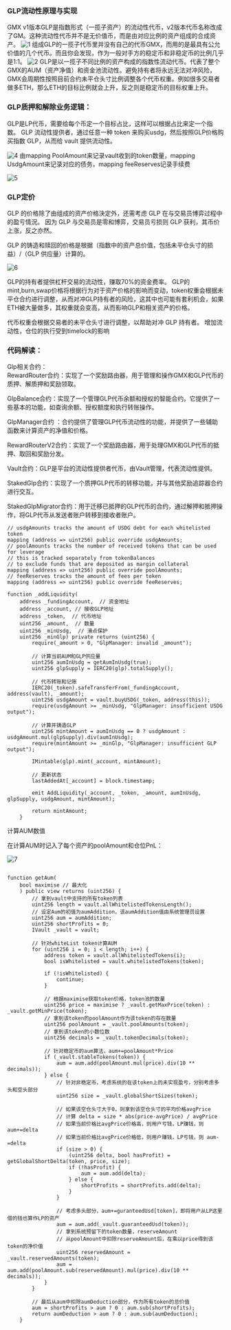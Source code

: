 ### GLP流动性原理与实现
GMX v1版本GLP是指数形式（一揽子资产）的流动性代币，v2版本代币名称改成了GM。这种流动性代币并不是无价值币，而是由对应比例的资产组成的合成资产。
![1](pictures/1.png)
组成GLP的一揽子代币里并没有自己的代币GMX，而用的是最具有公允价值的几个代币。而且你会发现，作为一般对手方的稳定币和非稳定币的比例几乎是1:1。
![2](pictures/2.png)
GLP是以一揽子不同比例的资产构成的指数性流动代币。代表了整个GMX的AUM（资产净值）和资金池流动性。避免持有者将永远无法对冲风险，GMX会周期性按照目前合约未平仓头寸比例调整各个代币权重。例如很多交易者做多ETH，那么ETH的目标比例就会上升，反之则是稳定币的目标权重上升。


### GLP质押和解除业务逻辑：

GLP是LP代币，需要给每个币定一个目标占比，这样可以根据占比来定一个指数。
GLP 流动性提供者，通过任意一种 token 来购买usdg，然后按照GLP价格购买指数 GLP，从而给 vault 提供流动性。

![4](pictures/4.png)
由mapping PoolAmount来记录vault收到的token数量，mapping UsdgAmount来记录对应的债务，mapping feeReserves记录手续费

![5](pictures/5.png)

### GLP定价
GLP 的价格除了由组成的资产价格決定外，还需考虑 GLP 在与交易员博弈过程中的盈亏情況。
因为 GLP 与交易员是零和博弈，交易员亏损则 GLP 获利，其币价上涨，反之亦然。 

GLP 的铸造和赎回的价格是根据（指数中的资产总价值，包括未平仓头寸的损益）/（GLP 供应量）计算的。

![6](pictures/6.png)

GLP的持有者提供杠杆交易的流动性，赚取70%的资金费率。
GLP的mint,burn,swap价格将根据行为对于资产价格的影响而变动，token权重会根据未平仓合约进行调整，从而对冲GLP持有者的风险，这其中也可能有套利机会，如果ETH被大量做多，其权重就会变高，从而影响GLP和相关资产的价格。

代币权重会根据交易者的未平仓头寸进行调整，以帮助对冲 GLP 持有者。
增加流动性，仓位的执行受到timelock的影响


### 代码解读：

Glp相关合约：	
RewardRouter合约：实现了一个奖励路由器，用于管理和操作GMX和GLP代币的质押、解质押和奖励领取。

GlpBalance合约：实现了一个管理GLP代币余额和授权的智能合约。它提供了一些基本的功能，如查询余额、授权额度和执行转账操作。

GlpManager合约	：合约提供了管理GLP代币流动性的功能，并提供了一些辅助函数来计算资产的净值和价格。

RewardRouterV2合约：实现了一个奖励路由器，用于处理GMX和GLP代币的抵押、取回和奖励分发。

Vault合约：GLP是平台的流动性提供者代币，由Vault管理，代表流动性提供。

StakedGlp合约：实现了一个质押GLP代币的转移功能，并与其他奖励追踪器合约进行交互。

StakedGlpMigrator合约：用于迁移已抵押的GLP代币的合约，通过解押和抵押操作，将GLP代币从发送者账户转移到接收者账户。



``` Solidity
// usdgAmounts tracks the amount of USDG debt for each whitelisted token
mapping (address => uint256) public override usdgAmounts;
// poolAmounts tracks the number of received tokens that can be used for leverage
// this is tracked separately from tokenBalances 
// to exclude funds that are deposited as margin collateral
mapping (address => uint256) public override poolAmounts;
// feeReserves tracks the amount of fees per token
mapping (address => uint256) public override feeReserves;

function _addLiquidity(
    address _fundingAccount,  // 资金地址
    address _account, // 接收GLP地址
    address _token,  // 代币地址
    uint256 _amount,  // 数量
    uint256 _minUsdg,  // 滑点保护
    uint256 _minGlp) private returns (uint256) {
        require(_amount > 0, "GlpManager: invalid _amount");

        // 计算当前AUM和GLP供应量
        uint256 aumInUsdg = getAumInUsdg(true);
        uint256 glpSupply = IERC20(glp).totalSupply();

        // 代币转账和记账
        IERC20(_token).safeTransferFrom(_fundingAccount, address(vault), _amount);
        uint256 usdgAmount = vault.buyUSDG(_token, address(this));
        require(usdgAmount >= _minUsdg, "GlpManager: insufficient USDG output");

        // 计算并铸造GLP
        uint256 mintAmount = aumInUsdg == 0 ? usdgAmount : usdgAmount.mul(glpSupply).div(aumInUsdg);
        require(mintAmount >= _minGlp, "GlpManager: insufficient GLP output");

        IMintable(glp).mint(_account, mintAmount);

        // 更新状态
        lastAddedAt[_account] = block.timestamp;

        emit AddLiquidity(_account, _token, _amount, aumInUsdg, glpSupply, usdgAmount, mintAmount);

        return mintAmount;
    } 
```

计算AUM数值

在计算AUM时记入了每个资产的poolAmount和仓位PnL：

![7](pictures/7.png)


``` Solidity

function getAum(
    bool maximise // 最大化
    ) public view returns (uint256) {
        // 拿到vault中支持的所有token列表
        uint256 length = vault.allWhitelistedTokensLength();
        // 设定Aum的初值为aumAddition，该aumAddition值由系统管理员设置
        uint256 aum = aumAddition;
        uint256 shortProfits = 0;
        IVault _vault = vault;

        // 针对whiteList token计算AUM
        for (uint256 i = 0; i < length; i++) {
            address token = vault.allWhitelistedTokens(i);
            bool isWhitelisted = vault.whitelistedTokens(token);

            if (!isWhitelisted) {
                continue;
            }

            // 根据maximise获取token价格，token池的数量
            uint256 price = maximise ? _vault.getMaxPrice(token) : _vault.getMinPrice(token);
            // 拿到该token的poolAmount作为该token的存在数量
            uint256 poolAmount = _vault.poolAmounts(token);
            // 拿到该token的小数位数
            uint256 decimals = _vault.tokenDecimals(token);

            // 针对稳定币的aum算法，aum+=poolAmount*Price
            if (_vault.stableTokens(token)) {
                aum = aum.add(poolAmount.mul(price).div(10 ** decimals));
            } else {
                // 针对非稳定币，考虑系统的在该token上的未实现盈亏，分别考虑多头和空头部分
                uint256 size = _vault.globalShortSizes(token);

                // 如果该空仓头寸大于0，则拿到该空仓头寸的平均价格avgPrice
                // 计算 delta = size * abs(price-avgPrice) / avgPrice
                // 如果当前价格比avgPrice价格高，则用户亏钱，LP赚钱，则 aum+=delta
                // 如果当前价格比avgPrice价格低，则用户赚钱，LP亏钱，则 aum-=delta
                if (size > 0) {
                    (uint256 delta, bool hasProfit) = getGlobalShortDelta(token, price, size);
                    if (!hasProfit) {
                        aum = aum.add(delta);
                    } else {
                        shortProfits = shortProfits.add(delta);
                    }
                }
                
                // 考虑多头部分，aum+=guranteedUsd[token]，即将用户从LP这里借的钱也算作LP的资产
                aum = aum.add(_vault.guaranteedUsd(token));
                // 拿到系统预留下的token数量，reserveAmount
                // 从poolAmount中扣除reserveAmount后，在乘以price得到该token的净价值
                uint256 reservedAmount = _vault.reservedAmounts(token);
                aum = aum.add(poolAmount.sub(reservedAmount).mul(price).div(10 ** decimals));
            }
        }

        // 最后从aum中扣除aumDeduction部分，作为所有token的总价值
        aum = shortProfits > aum ? 0 : aum.sub(shortProfits);
        return aumDeduction > aum ? 0 : aum.sub(aumDeduction);
    }
```




